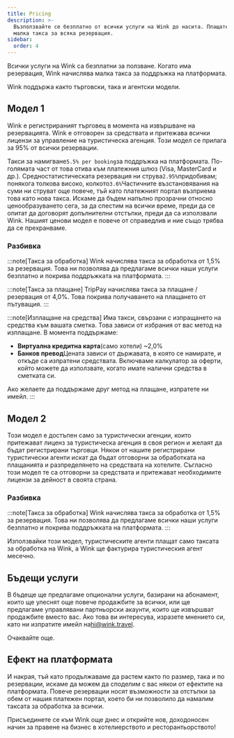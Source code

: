 ```yaml
---
title: Pricing
description: >-
  Възползвайте се безплатно от всички услуги на Wink до насита. Плащате само
  малка такса за всяка резервация.
sidebar:
  order: 4
---
```

Всички услуги на Wink са безплатни за ползване. Когато има резервация, Wink начислява малка такса за поддръжка на платформата.

Wink поддържа както търговски, така и агентски модели.

## Модел 1

Wink е регистрираният търговец в момента на извършване на резервацията. Wink е отговорен за средствата и притежава всички лицензи за управление на туристическа агенция.
Този модел се прилага за 95% от всички резервации.

Такси за намигване`5.5% per booking`за поддръжка на платформата.
По-голямата част от това отива към платежния шлюз (Visa, MasterCard и др.). Средностатистическата резервация ни струва`2.95%`придобивам; понякога толкова високо, колкото`3.6%`Частичните възстановявания на суми ни струват още повече, тъй като платежният портал възприема това като нова такса.
Искаме да бъдем напълно прозрачни относно ценообразуването сега, за да спестим на всички време, преди да се опитат да договорят допълнителни отстъпки, преди да са използвали Wink. Нашият ценови модел е повече от справедлив и ние също трябва да се прехранваме.

### Разбивка

:::note\[Такса за обработка]
Wink начислява такса за обработка от 1,5% за резервация. Това ни позволява да предлагаме всички наши услуги безплатно и покрива поддръжката на платформата.
:::

:::note\[Такса за плащане]
TripPay начислява такса за плащане / резервация от 4,0%. Това покрива получаването на плащането от пътуващия.
:::

:::note\[Изплащане на средства]
Има такси, свързани с изпращането на средства към вашата сметка. Това зависи от избрания от вас метод на изплащане. В момента поддържаме:

* **Виртуална кредитна карта**(само хотели) ~2,0%
* **Банков превод**Цената зависи от държавата, в която се намирате, и откъде са изпратени средствата. Включваме калкулатор за оферти, който можете да използвате, когато имате налични средства в сметката си.

Ако желаете да поддържаме друг метод на плащане, изпратете ни имейл. :::

## Модел 2

Този модел е достъпен само за туристически агенции, които притежават лиценз за туристическа агенция в своя регион и желаят да бъдат регистрирани търговци. Някои от нашите регистрирани туристически агенти искат да бъдат отговорни за обработката на плащанията и разпределянето на средствата на хотелите. Съгласно този модел те са отговорни за средствата и притежават необходимите лицензи за дейност в своята страна.

### Разбивка

:::note\[Такса за обработка]
Wink начислява такса за обработка от 1,5% за резервация. Това ни позволява да предлагаме всички наши услуги безплатно и покрива поддръжката на платформата.
:::

Използвайки този модел, туристическите агенти плащат само таксата за обработка на Wink, а Wink ще фактурира туристическия агент месечно.

## Бъдещи услуги

В бъдеще ще предлагаме опционални услуги, базирани на абонамент, които ще улеснят още повече продажбите за всички, или ще предлагаме управлявани партньорски акаунти, които ще извършват продажбите вместо вас. Ако това ви интересува, изразете мнението си, като ни изпратите имейл на<hi@wink.travel>.

Очаквайте още.

## Ефект на платформата

И накрая, тъй като продължаваме да растем както по размер, така и по резервации, искаме да можем да споделим с вас някои от ефектите на платформата. Повече резервации носят възможности за отстъпки за обем от нашия платежен портал, което би ни позволило да намалим таксата за обработка за всички.

Присъединете се към Wink още днес и открийте нов, доходоносен начин за правене на бизнес в хотелиерството и ресторантьорството!

